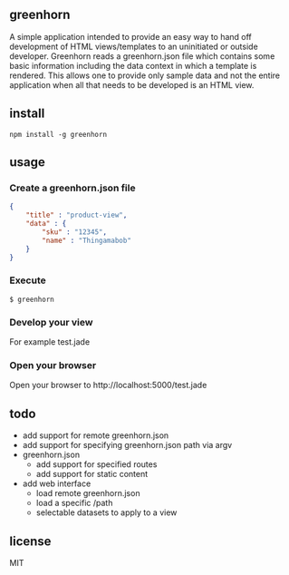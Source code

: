 greenhorn
---------

A simple application intended to provide an easy way to hand off development of HTML views/templates
to an uninitiated or outside developer. Greenhorn reads a greenhorn.json file which contains some basic
information including the data context in which a template is rendered. This allows one to provide only
sample data and not the entire application when all that needs to be developed is an HTML view.

install
-------

```shell
npm install -g greenhorn
```

usage
-----

### Create a greenhorn.json file

```json
{
	"title" : "product-view",
	"data" : {
		"sku" : "12345",
		"name" : "Thingamabob"
	}
}
```

### Execute

```shell
$ greenhorn
```

### Develop your view

For example test.jade

### Open your browser

Open your browser to http://localhost:5000/test.jade


todo
----

* add support for remote greenhorn.json
* add support for specifying greenhorn.json path via argv
* greenhorn.json
	* add support for specified routes
	* add support for static content
* add web interface
	* load remote greenhorn.json
	* load a specific /path
	* selectable datasets to apply to a view

license
-------

MIT
